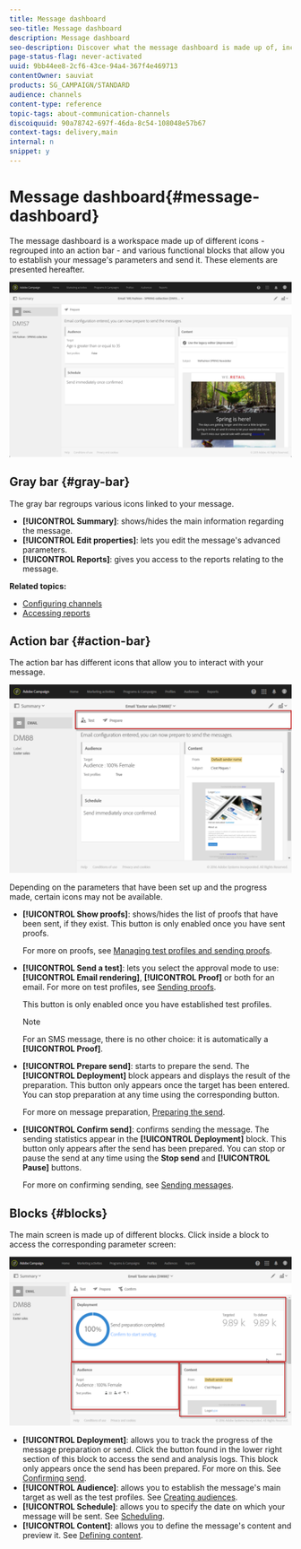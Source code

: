 ```yaml
---
title: Message dashboard
seo-title: Message dashboard
description: Message dashboard
seo-description: Discover what the message dashboard is made up of, including the action bar and the various functional blocks.
page-status-flag: never-activated
uuid: 9bb44ee8-2cf6-43ce-94a4-367f4e469713
contentOwner: sauviat
products: SG_CAMPAIGN/STANDARD
audience: channels
content-type: reference
topic-tags: about-communication-channels
discoiquuid: 90a78742-697f-46da-8c54-108048e57b67
context-tags: delivery,main
internal: n
snippet: y
---
```


# Message dashboard{#message-dashboard}

The message dashboard is a workspace made up of different icons - regrouped into an action bar - and various functional blocks that allow you to establish your message's parameters and send it. These elements are presented hereafter.

![](assets/delivery_dashboard_2.png)

## Gray bar {#gray-bar}

The gray bar regroups various icons linked to your message.

* **[!UICONTROL Summary]**: shows/hides the main information regarding the message.
* **[!UICONTROL Edit properties]**: lets you edit the message's advanced parameters.
* **[!UICONTROL Reports]**: gives you access to the reports relating to the message.

**Related topics:**

* [Configuring channels](../../administration/using/about-channel-configuration.md)
* [Accessing reports](../../reporting/using/about-dynamic-reports.md)

## Action bar {#action-bar}

The action bar has different icons that allow you to interact with your message.

![](assets/delivery_dashboard_4.png)

Depending on the parameters that have been set up and the progress made, certain icons may not be available.

* **[!UICONTROL Show proofs]**: shows/hides the list of proofs that have been sent, if they exist. This button is only enabled once you have sent proofs.

  For more on proofs, see [Managing test profiles and sending proofs](../../sending/using/managing-test-profiles-and-sending-proofs.md).

* **[!UICONTROL Send a test]**: lets you select the approval mode to use: **[!UICONTROL Email rendering]**, **[!UICONTROL Proof]** or both for an email. For more on test profiles, see [Sending proofs](../../sending/using/managing-test-profiles-and-sending-proofs.md#sending-proofs).

  This button is only enabled once you have established test profiles.

  >[!NOTE]
  >
  >For an SMS message, there is no other choice: it is automatically a **[!UICONTROL Proof]**.

* **[!UICONTROL Prepare send]**: starts to prepare the send. The **[!UICONTROL Deployment]** block appears and displays the result of the preparation. This button only appears once the target has been entered. You can stop preparation at any time using the corresponding button.

  For more on message preparation, [Preparing the send](../../sending/using/preparing-the-send.md).

* **[!UICONTROL Confirm send]**: confirms sending the message. The sending statistics appear in the **[!UICONTROL Deployment]** block. This button only appears after the send has been prepared. You can stop or pause the send at any time using the **Stop send** and **[!UICONTROL Pause]** buttons.

  For more on confirming sending, see [Sending messages](../../sending/using/confirming-the-send.md).

## Blocks {#blocks}

The main screen is made up of different blocks. Click inside a block to access the corresponding parameter screen:

![](assets/delivery_dashboard_3.png)

* **[!UICONTROL Deployment]**: allows you to track the progress of the message preparation or send. Click the button found in the lower right section of this block to access the send and analysis logs. This block only appears once the send has been prepared. For more on this. See [Confirming send](../../sending/using/confirming-the-send.md).
* **[!UICONTROL Audience]**: allows you to establish the message's main target as well as the test profiles. See [Creating audiences](../../audiences/using/creating-audiences.md).
* **[!UICONTROL Schedule]**: allows you to specify the date on which your message will be sent. See [Scheduling](../../sending/using/about-scheduling-messages.md).
* **[!UICONTROL Content]**: allows you to define the message's content and preview it. See [Defining content](../../designing/using/designing-content-in-adobe-campaign.md).

